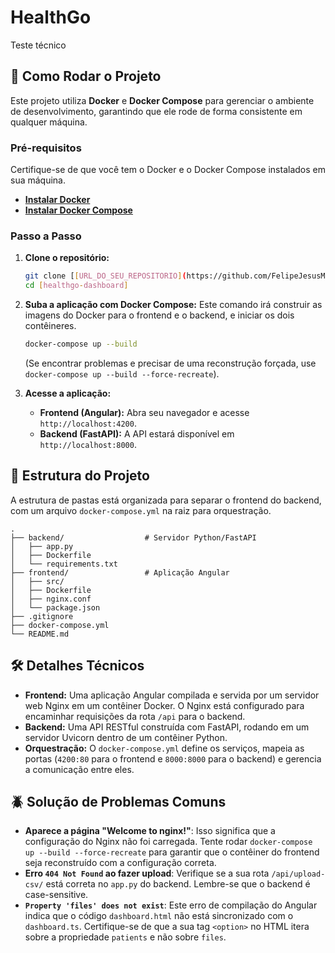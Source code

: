# HealthGo

Teste técnico

## 🚀 Como Rodar o Projeto

Este projeto utiliza **Docker** e **Docker Compose** para gerenciar o ambiente de desenvolvimento, garantindo que ele rode de forma consistente em qualquer máquina.

### Pré-requisitos

Certifique-se de que você tem o Docker e o Docker Compose instalados em sua máquina.

  * [**Instalar Docker**](https://docs.docker.com/get-docker/)
  * [**Instalar Docker Compose**](https://docs.docker.com/compose/install/)

### Passo a Passo

1.  **Clone o repositório:**

    ```bash
    git clone [[URL_DO_SEU_REPOSITORIO](https://github.com/FelipeJesusMartins/healthgo-dashboard)]
    cd [healthgo-dashboard]
    ```

2.  **Suba a aplicação com Docker Compose:**
    Este comando irá construir as imagens do Docker para o frontend e o backend, e iniciar os dois contêineres.

    ```bash
    docker-compose up --build
    ```

    (Se encontrar problemas e precisar de uma reconstrução forçada, use `docker-compose up --build --force-recreate`).

3.  **Acesse a aplicação:**

      * **Frontend (Angular):** Abra seu navegador e acesse `http://localhost:4200`.
      * **Backend (FastAPI):** A API estará disponível em `http://localhost:8000`.

## 📁 Estrutura do Projeto

A estrutura de pastas está organizada para separar o frontend do backend, com um arquivo `docker-compose.yml` na raiz para orquestração.

```
.
├── backend/                  # Servidor Python/FastAPI
│   ├── app.py
│   ├── Dockerfile
│   └── requirements.txt
├── frontend/                 # Aplicação Angular
│   ├── src/
│   ├── Dockerfile
│   ├── nginx.conf
│   └── package.json
├── .gitignore
├── docker-compose.yml
└── README.md
```

## 🛠️ Detalhes Técnicos

  * **Frontend:** Uma aplicação Angular compilada e servida por um servidor web Nginx em um contêiner Docker. O Nginx está configurado para encaminhar requisições da rota `/api` para o backend.
  * **Backend:** Uma API RESTful construída com FastAPI, rodando em um servidor Uvicorn dentro de um contêiner Python.
  * **Orquestração:** O `docker-compose.yml` define os serviços, mapeia as portas (`4200:80` para o frontend e `8000:8000` para o backend) e gerencia a comunicação entre eles.

## 🪲 Solução de Problemas Comuns

  * **Aparece a página "Welcome to nginx\!"**: Isso significa que a configuração do Nginx não foi carregada. Tente rodar `docker-compose up --build --force-recreate` para garantir que o contêiner do frontend seja reconstruído com a configuração correta.
  * **Erro `404 Not Found` ao fazer upload**: Verifique se a sua rota `/api/upload-csv/` está correta no `app.py` do backend. Lembre-se que o backend é case-sensitive.
  * **`Property 'files' does not exist`**: Este erro de compilação do Angular indica que o código `dashboard.html` não está sincronizado com o `dashboard.ts`. Certifique-se de que a sua tag `<option>` no HTML itera sobre a propriedade `patients` e não sobre `files`.